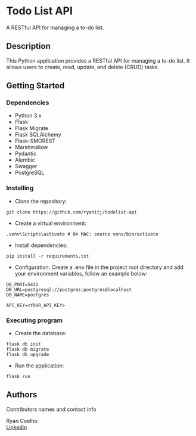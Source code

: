 # Todo List API

A RESTful API for managing a to-do list.

## Description

This Python application provides a RESTful API for managing a to-do list. It allows users to create, read, update, and delete (CRUD) tasks.

## Getting Started

### Dependencies

- Python 3.x
- Flask
- Flask Migrate
- Flask SQLAlchemy
- Flask-SMOREST
- Marshmallow
- Pydantic
- Alembic
- Swagger
- PostgreSQL

### Installing

- Clone the repository:

```
git clone https://github.com/ryanitj/todolist-api
```

- Create a virtual environment:

```
.venv\Scripts\activate # On MAC: source venv/bin/activate
```

- Install dependencies:

```
pip install -r requirements.txt
```

- Configuration:
  Create a .env file in the project root directory and add your environment variables, follow an example below:

```
DB_PORT=5432
DB_URL=postgresql://postgres:postgres@localhost
DB_NAME=postgres

API_KEY=<YOUR_API_KEY>
```

### Executing program

- Create the database:

```
flask db init
flask db migrate
flask db upgrade
```

- Run the application:

```
flask run
```

## Authors

Contributors names and contact info

Ryan Coelho  
[Linkedin](https://www.linkedin.com/in/ryan-coelho-217b11200/)
